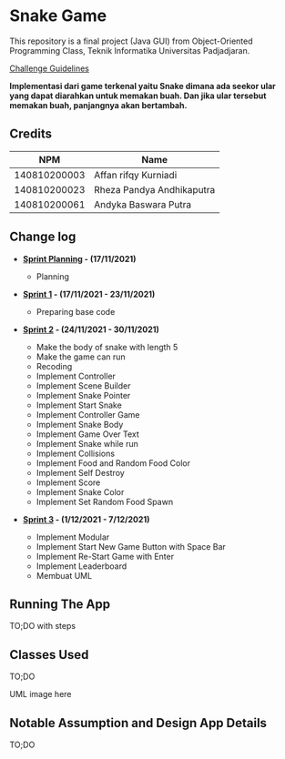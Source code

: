 # Snake Game
This repository is a final project (Java GUI) from Object-Oriented Programming Class, Teknik Informatika Universitas Padjadjaran. 

[Challenge Guidelines](challenge-guideline.md)

**Implementasi dari game terkenal yaitu Snake dimana ada seekor ular yang dapat diarahkan untuk memakan buah. Dan jika ular tersebut memakan buah, panjangnya akan bertambah.**

## Credits
| NPM          | Name                       |
| ------------ | -------------------------- |
| 140810200003 | Affan rifqy Kurniadi       |
| 140810200023 | Rheza Pandya Andhikaputra  |
| 140810200061 | Andyka Baswara Putra       |

## Change log
- **[Sprint Planning](changelog/sprint-planning.md) - (17/11/2021)** 
   - Planning

- **[Sprint 1](changelog/sprint-1.md) - (17/11/2021 - 23/11/2021)** 
   - Preparing base code

- **[Sprint 2](changelog/sprint-2.md) - (24/11/2021 - 30/11/2021)** 
   - Make the body of snake with length 5
   - Make the game can run               
   - Recoding                            
   - Implement Controller                
   - Implement Scene Builder             
   - Implement Snake Pointer             
   - Implement Start Snake               
   - Implement Controller Game           
   - Implement Snake Body                
   - Implement Game Over Text            
   - Implement Snake while run           
   - Implement Collisions                
   - Implement Food and Random Food Color
   - Implement Self Destroy              
   - Implement Score                     
   - Implement Snake Color               
   - Implement Set Random Food Spawn     
   
- **[Sprint 3](changelog/sprint-3.md) - (1/12/2021 - 7/12/2021)** 
   - Implement Modular                              
   - Implement Start New Game Button with Space Bar 
   - Implement Re-Start Game with Enter             
   - Implement Leaderboard                          
   - Membuat UML                                    

## Running The App

TO;DO with steps

## Classes Used

TO;DO

UML image here

## Notable Assumption and Design App Details

TO;DO
